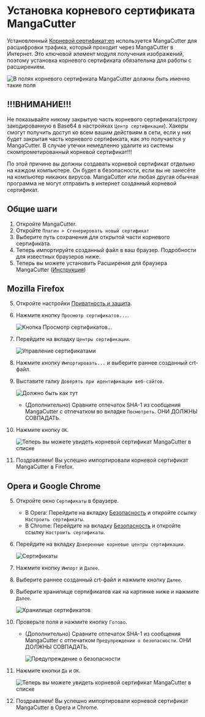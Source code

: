 # Установка корневого сертификата MangaCutter

Установленный [Корневой сертификат:en](https://en.wikipedia.org/wiki/Root_certificate) используется MangaCutter для
расшифровки трафика, который проходит через MangaCutter в Интернет. Это ключевой элемент модуля получения изображений,
поэтому установка корневого сертификата обязательна для работы с расширением.

![В полях корневого сертификата MangaCutter должны быть именно такие поля](../img/root-ca-x509-extensions.png)

## !!!ВНИМАНИЕ!!!

Не показывайте никому закрытую часть корневого сертификата(строку закодированную в Base64 в
настройках `Центр сертификации`). Хакеры смогут получить доступ ко всем вашим действиям в сети, если у них будет
закрытая часть корневого сертификата, как это получается у MangaCutter. В случае утечки немедленно удалите из системы
скомпрометированный корневой сертификат!!!

По этой причине вы должны создавать корневой сертификат отдельно на каждом компьютере. Он будет в безопасности, если вы
не занесёте на компьютер никаких вирусов. MangaCutter или любая другая обычная программа не могут отправить в интернет
созданный корневой сертификат.

## Общие шаги

1. Откройте MangaCutter.
2. Откройте  `Плагин > Сгенерировать новый сертификат`
3. Выберите путь сохранения для открытой части корневого сертификата.
4. Теперь импортируйте созданный файл в ваш браузер. Подробности для известных браузеров ниже.
5. Теперь вы можете установить Расширения для браузера MangaCutter ([Инструкция](how-to-install-extension.md))

## Mozilla Firefox

5. Откройте настройки [Приватность и защита](about:preferences#privacy).
6. Нажмите кнопку `Просмотр сертификатов...`.

   ![Кнопка `Просмотр сертификатов...`](../img/firefox-ca-install-view-cert.png)
7. Перейдите на вкладку `Центры сертификации`.

   ![Управление сертификатами](../img/firefox-ca-install-cert-manager.png)
8. Нажмите кнопку `Импортировать...` и выберите раннее созданный crt-файл.
9. Выставите галку `Доверять при идентификации веб-сайтов`.

   ![Должно быть как тут](../img/firefox-ca-install-checkbox.png)
    + (Дополнительно) Сравните отпечаток SHA-1 из сообщения MangaCutter с отпечатком во вкладке `Посмотреть`. ОНИ ДОЛЖНЫ
      СОВПАДАТЬ.
10. Нажмите кнопку `OK`.

    ![Теперь вы можете увидеть корневой сертификат MangaCutter в списке](../img/firefox-ca-install-result.png)
11. Поздравляем! Вы успешно импортировали корневой сертификат MangaCutter в Firefox.

## Opera и Google Chrome

5. Откройте окно `Сертификаты` в браузере.
    + В Opera: Перейдите на вкладку [Безопасность](opera://settings/security) и откройте ссылку `Настроить сертификаты`.
    + В Chrome: Перейдите на вкладку [Безопасность](chrome://settings/security) и откройте
      ссылку `Настроить сертификаты`.
6. Перейдите на вкладку `Доверенные корневые центры сертификации`.

   ![Сертификаты](../img/opera-chrome-ca-install-cert-manager.png)
7. Нажмите кнопку `Импорт` и `Далее`.
8. Выберите раннее созданный crt-файл и нажмите кнопку `Далее`.
9. Выберите хранилище сертификатов как на картинке ниже и нажмите `Далее`.

   ![Хранилище сертификатов](../img/opera-chrome-ca-install-cert-location.png)
10. Проверьте поля и нажмите кнопку `Готово`.
    + (Дополнительно) Сравните отпечаток SHA-1 из сообщения MangaCutter с отпечатком `Предупреждении о безопасности`.
      ОНИ ДОЛЖНЫ СОВПАДАТЬ.

      ![Предупреждение о безопасности](../img/opera-chrome-ca-install-warning.png)
11. Нажмите кнопки `Да` и `OK`.

    ![Теперь вы можете увидеть корневой сертификат MangaCutter в списке](../img/opera-chrome-ca-install-result.png)
12. Поздравляем! Вы успешно импортировали корневой сертификат MangaCutter в Opera и Chrome.